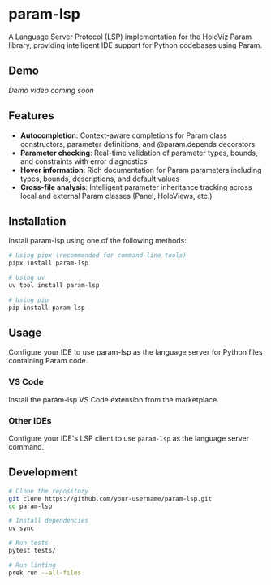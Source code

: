 # param-lsp

A Language Server Protocol (LSP) implementation for the HoloViz Param library, providing intelligent IDE support for Python codebases using Param.

## Demo

<!-- Video placeholder - replace with actual video URL or embed code -->

_Demo video coming soon_

## Features

- **Autocompletion**: Context-aware completions for Param class constructors, parameter definitions, and @param.depends decorators
- **Parameter checking**: Real-time validation of parameter types, bounds, and constraints with error diagnostics
- **Hover information**: Rich documentation for Param parameters including types, bounds, descriptions, and default values
- **Cross-file analysis**: Intelligent parameter inheritance tracking across local and external Param classes (Panel, HoloViews, etc.)

## Installation

Install param-lsp using one of the following methods:

```bash
# Using pipx (recommended for command-line tools)
pipx install param-lsp

# Using uv
uv tool install param-lsp

# Using pip
pip install param-lsp
```

## Usage

Configure your IDE to use param-lsp as the language server for Python files containing Param code.

### VS Code

Install the param-lsp VS Code extension from the marketplace.

### Other IDEs

Configure your IDE's LSP client to use `param-lsp` as the language server command.

## Development

```bash
# Clone the repository
git clone https://github.com/your-username/param-lsp.git
cd param-lsp

# Install dependencies
uv sync

# Run tests
pytest tests/

# Run linting
prek run --all-files
```
